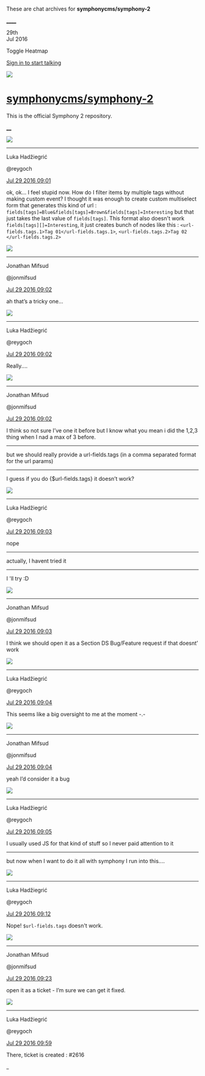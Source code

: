 These are chat archives for **symphonycms/symphony-2**

[__](/symphonycms/symphony-2/archives/2016/07/30)[__](/symphonycms/symphony-2/archives/2016/07/28)

29th  
Jul 2016

Toggle Heatmap

[Sign in to start talking](/login?action=login&button=archive-login)

![](https://avatars-02.gitter.im/group/iv/3/57542c45c43b8c601977197e?s=48)

#  [symphonycms/symphony-2](/symphonycms/symphony-2)

This is the official Symphony 2 repository.

[ __](/orgs/symphonycms/rooms "More symphonycms rooms")

![](https://avatars2.githubusercontent.com/u/8524934?v=3&s=30)

____

Luka Hadžiegrić

@reygoch

[Jul 29 2016
09:01](https://gitter.im/symphonycms/symphony-2?at=579b1b6698ae54636211815d)

ok, ok... I feel stupid now. How do I filter items by multiple tags without
making custom event? I thought it was enough to create custom multiselect form
that generates this kind of url :
`fields[tags]=Blue&fields[tags]=Brown&fields[tags]=Interesting` but that just
takes the last value of `fields[tags]`. This format also doesn't work
`fields[tags][]=Interesting`, it just creates bunch of nodes like this :
`<url-fields.tags.1>Tag 01</url-fields.tags.1>`, `<url-fields.tags.2>Tag 02
</url-fields.tags.2>`

![](https://avatars1.githubusercontent.com/u/859775?v=3&s=30)

____

Jonathan Mifsud

@jonmifsud

[Jul 29 2016
09:02](https://gitter.im/symphonycms/symphony-2?at=579b1b9995550f1a4ef5a950)

ah that’s a tricky one…

![](https://avatars2.githubusercontent.com/u/8524934?v=3&s=30)

____

Luka Hadžiegrić

@reygoch

[Jul 29 2016
09:02](https://gitter.im/symphonycms/symphony-2?at=579b1ba33eb00fbd152204e8)

Really....

![](https://avatars1.githubusercontent.com/u/859775?v=3&s=30)

____

Jonathan Mifsud

@jonmifsud

[Jul 29 2016
09:02](https://gitter.im/symphonycms/symphony-2?at=579b1bb63eb00fbd15220534)

I think so not sure I’ve one it before but I know what you mean i did the
1,2,3 thing when I nad a max of 3 before.

____

but we should really provide a url-fields.tags (in a comma separated format
for the url params)

____

I guess if you do {$url-fields.tags} it doesn’t work?

![](https://avatars2.githubusercontent.com/u/8524934?v=3&s=30)

____

Luka Hadžiegrić

@reygoch

[Jul 29 2016
09:03](https://gitter.im/symphonycms/symphony-2?at=579b1bdf95550f1a4ef5aa38)

nope

____

actually, I havent tried it

____

I 'll try :D

![](https://avatars1.githubusercontent.com/u/859775?v=3&s=30)

____

Jonathan Mifsud

@jonmifsud

[Jul 29 2016
09:03](https://gitter.im/symphonycms/symphony-2?at=579b1bf5a8a477b51582edb7)

I think we should open it as a Section DS Bug/Feature request if that doesnt’
work

![](https://avatars2.githubusercontent.com/u/8524934?v=3&s=30)

____

Luka Hadžiegrić

@reygoch

[Jul 29 2016
09:04](https://gitter.im/symphonycms/symphony-2?at=579b1c273eb00fbd1522061b)

This seems like a big oversight to me at the moment -.-

![](https://avatars1.githubusercontent.com/u/859775?v=3&s=30)

____

Jonathan Mifsud

@jonmifsud

[Jul 29 2016
09:04](https://gitter.im/symphonycms/symphony-2?at=579b1c3a98ae546362118376)

yeah I’d consider it a bug

![](https://avatars2.githubusercontent.com/u/8524934?v=3&s=30)

____

Luka Hadžiegrić

@reygoch

[Jul 29 2016
09:05](https://gitter.im/symphonycms/symphony-2?at=579b1c444536c1f33fd632b0)

I usually used JS for that kind of stuff so I never paid attention to it

____

but now when I want to do it all with symphony I run into this....

![](https://avatars2.githubusercontent.com/u/8524934?v=3&s=30)

____

Luka Hadžiegrić

@reygoch

[Jul 29 2016
09:12](https://gitter.im/symphonycms/symphony-2?at=579b1df6a8a477b51582f1fb)

Nope! `$url-fields.tags` doesn't work.

![](https://avatars1.githubusercontent.com/u/859775?v=3&s=30)

____

Jonathan Mifsud

@jonmifsud

[Jul 29 2016
09:23](https://gitter.im/symphonycms/symphony-2?at=579b209b95550f1a4ef5b408)

open it as a ticket - I’m sure we can get it fixed.

![](https://avatars2.githubusercontent.com/u/8524934?v=3&s=30)

____

Luka Hadžiegrić

@reygoch

[Jul 29 2016
09:59](https://gitter.im/symphonycms/symphony-2?at=579b28e695550f1a4ef5c46d)

There, ticket is created : #2616

_

